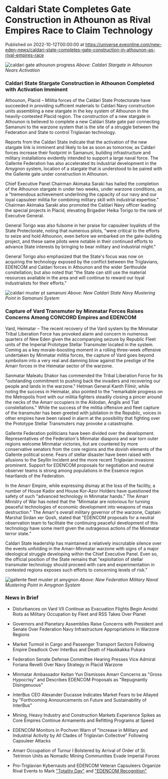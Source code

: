 # Caldari State Completes Gate Construction in Athounon as Rival Empires Race to Claim Technology
Published on 2022-10-12T00:00:00 at https://universe.eveonline.com/new-eden-news/caldari-state-completes-gate-construction-in-athounon-as-rival-empires-race

![caldari gate athounon progress](//images.ctfassets.net/1gqwxa4vbed9/3tTi1NaD9BFrpf5IeFyHu5/8254ccc806cab3367f13c2da1f15d19c/caldari_gate_athounon_progress.png)
*Above: Caldari Stargate in Athounon Nears Activation*

### Caldari State Stargate Construction in Athounon Completed with Activation Imminent

Athounon, Placid – Militia forces of the Caldari State Protectorate have succeeded in providing sufficient materials to Caldari Navy construction units assembling a new stargate in the key system of Athounon in the heavily-contested Placid region. The construction of a new stargate in Athounon is believed to complete a new Caldari State gate pair connecting Samanuni to the warzone system that is the site of a struggle between the Federation and State to control Triglavian technology.

Reports from the Caldari State indicate that the activation of the new stargate link is imminent and likely to be as soon as tomorrow, as Caldari forces increase their footprint in Samanuni, building infrastructure and military installations evidently intended to support a large naval force. The Gallente Federation has also accelerated its industrial development in the Amygnon system, location of a stargate that is understood to be paired with the Gallente gate under construction in Athounon.

Chief Executive Panel Chairman Akimaka Saraki has hailed the completion of the Athounon stargate in under two weeks, under warzone conditions, as a "tremendous achievement underlining the capacity of our navy and our loyal capsuleer militia for combining military skill with industrial expertise." Chairman Akimaka Saraki also promoted the Caldari Navy officer leading the special projects in Placid, elevating Brigadier Heika Torigo to the rank of Executive General.

General Torigo was also fulsome in her praise for capsuleer loyalists of the State Protectorate, noting that numerous pilots, "were critical to the efforts to seize and hold Athounon, even before we embarked on the gate-building project, and these same pilots were notable in their continued efforts to advance State interests by bringing to bear military and industrial might." 

General Torigo also emphasized that the State's focus was now on acquiring the technology exposed by the conflict between the Triglavians, EDENCOM and Caldari forces in Athounon and the wider Serthoulde constellation; but also noted that "the State can still use the material resources available in the area and will continue to reward our loyal industrialists for their efforts."

![caldari muster pt samanuni](//images.ctfassets.net/1gqwxa4vbed9/1qaCX9j9DQwcswJsLWKgjF/33e5ad9e11091ec27263942d0314e9e0/caldari_muster_pt_samanuni.png)
*Above: New Caldari State Navy Mustering Point in Samanuni System*

### Capture of Vard Transmuter by Minmatar Forces Raises Concerns Among CONCORD Empires and EDENCOM

Vard, Heimatar – The recent recovery of the Vard system by the Minmatar Tribal Liberation Force has provoked alarm and concern in numerous quarters of New Eden given the accompanying seizure by Republic Fleet units of the Imperial Prototype Stellar Transmuter located in the system. Coming as a key morale-boosting moment in a rolling three-week offensive undertaken by Minmatar militia forces, the capture of Vard goes beyond symbolism into a very real and damning blow against the prestige of the Amarr forces in the Heimatar sector of the warzone.

Sanmatar Maleatu Shakor has commended the Tribal Liberation Force for its "outstanding commitment to pushing back the invaders and recovering our people and lands in the warzone." Hetman General Kanth Filmir, while noting the success in Heimatar, also pointed to the "remarkable progress on the Metropolis front with our militia fighters steadily closing a pincer around the necks of the Amarr occupiers in the Aldodan, Angils and Tiat constellations." While the success of the militia offensive and fleet capture of the transmuter has been greeted with jubilation in the Republic, voices in other empires have been raised in alarm at the possibility that fighting over the Prototype Stellar Transmuters may provoke a catastrophe. 

Gallente Federation politicians have been divided over the development. Representatives of the Federation's Minmatar diaspora and war torn outer regions welcome Minmatar victories, but are countered by more conservative senators from the core regions and the dovish elements of the Gallente political scene. Fears of stellar disaster have been raised with allusions to the Seyllin Incident and the more recent Triglavian invasions prominent. Support for EDENCOM proposals for negotiation and neutral observer teams is strong among populations in the Essence region heartlands of the Federation.

In the Amarr Empire, while expressing dismay at the loss of the facility, a number of House Kador and House Kor-Azor Holders have questioned the safety of such "advanced technology in Minmatar hands." The Amarr Ministry of War has noted that the "Minmatar are notorious for turning peaceful technologies of economic development into weapons of mass destruction." The Amarr's overall military governor of the warzone, Captain Marshal Sirdan xer Qosh, stated that "EDENCOM proposals for a neutral observation team to facilitate the continuing peaceful development of this technology have some merit given the outrageous actions of the Minmatar terror state." 

Caldari State leadership has maintained a relatively inscrutable silence over the events unfolding in the Amarr-Minmatar warzone with signs of a major ideological struggle developing within the Chief Executive Panel. Even so, the official position of the State remains that "exploitation of stellar transmuter technology should proceed with care and experimentation in contested regions exposes such efforts to concerning levels of risk."

![gallente fleet muster pt amygnon](//images.ctfassets.net/1gqwxa4vbed9/5bcMm1r0bdjjHV9oWVWpQe/f8da2d5ea963467978f6404635272d90/gallente_fleet_muster_pt_amygnon.png)
*Above: New Federation Military Naval Mustering Point in Amygnon System*

### News in Brief

- Disturbances on Vard VII Continue as Evacuation Flights Begin Amidst Riots as Military Occupation by Fleet and RSS Takes Over Planet 

- Governors and Planetary Assemblies Raise Concerns with President and Senate Over Federation Navy Infrastructure Appropriations in Warzone Regions

- Market Turmoil in Cargo and Passenger Transport Sectors Following Empire Deadlock Over InterBus and Death of Haukkakka Pukara 

- Federation Senate Defense Committee Hearing Presses Vice Admiral Foriana Revelli Over Navy Strategy in Placid Warzone

- Minmatar Ambassador Keitan Yun Dismisses Amarr Concerns as "Gross Hypocrisy" and Describes EDENCOM Proposals as "Repugnantly Disingenuous"

- InterBus CEO Alexander Ducasse Indicates Market Fears to be Allayed by "Forthcoming Announcements on Future and Sustainability of InterBus" 

- Mining, Heavy Industry and Construction Markets Experience Spikes as Core Empires Continue Armaments and Refitting Programs at Speed

- EDENCOM Monitors in Pochven Warn of "Increase in Military and Industrial Activity by All Clades of Triglavian Collective" Following Capsuleer Attacks

- Amarr Occupation of Turnur I Bolstered by Arrival of Order of St. Tetrimon Units as Nomadic Mining Communities Evade Imperial Forces

- Pro-Triglavian Kybernauts and EDENCOM Veteran Capsuleers Organize Rival Events to Mark ["Totality Day"](https://forums.eveonline.com/t/totality-day-oct-9th-15th/379029) and ["EDENCOM Recognition"](https://forums.eveonline.com/t/event-edencom-recognition-reception-yc124-10-15/379507)
